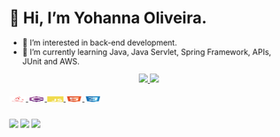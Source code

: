<h1>👋 Hi, I’m Yohanna Oliveira.</h1>

- 👀 I’m interested in back-end development.
- 🌱 I’m currently learning Java, Java Servlet, Spring Framework, APIs, JUnit and AWS.

<div align="center">
  <a href="https://github.com/YohannaOliveira">
  <img height="180em" src="https://github-readme-stats.vercel.app/api?username=YohannaOliveira&show_icons=true&theme=dracula&include_all_commits=true&count_private=true"/>
  <img height="180em" src="https://github-readme-stats.vercel.app/api/top-langs/?username=YohannaOliveira&layout=compact&langs_count=7&theme=dracula"/>
</div>
<div style="display: inline_block"><br>
  <img align="center" height="10" width="30" src="https://raw.githubusercontent.com/devicons/devicon/master/icons/java/java-plain.svg">
  <img align="center" height="10" width="30" src="https://raw.githubusercontent.com/devicons/devicon/master/icons/csharp/csharp-original.svg">
  <img align="center" height="10" width="30" src="https://raw.githubusercontent.com/devicons/devicon/master/icons/javascript/javascript-plain.svg">
  <img align="center" height="10" width="30" src="https://raw.githubusercontent.com/devicons/devicon/master/icons/html5/html5-original.svg">
  <img align="center" height="10" width="30" src="https://raw.githubusercontent.com/devicons/devicon/master/icons/css3/css3-original.svg">
</div>

##
 
<div> 
  <a href="https://www.linkedin.com/in/yohanna-silva-oliveira/" target="_blank"><img src="https://img.shields.io/badge/-LinkedIn-%230077B5?style=for-the-badge&logo=linkedin&logoColor=white" target="_blank"></a> 
  <a href="https://www.instagram.com/yohanna.oli/" target="_blank"><img src="https://img.shields.io/badge/-Instagram-%23E4405F?style=for-the-badge&logo=instagram&logoColor=white" target="_blank"></a>
  <a href = "mailto:yohannaoliveira50@gmail.com"><img src="https://img.shields.io/badge/-Gmail-%23333?style=for-the-badge&logo=gmail&logoColor=white" target="_blank"></a> 
</div>
